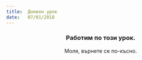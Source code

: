 ```yaml
---
title:  Дневен урок
date:   07/01/2018
---
```


### <center>Работим по този урок.</center>
<center>Моля, върнете се по-късно.</center>
